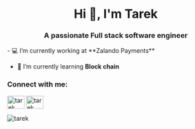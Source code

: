 <h1 align="center">Hi 👋, I'm Tarek</h1>
<h3 align="center">A passionate Full stack software engineer</h3>
- 💻 I’m currently working at **Zalando Payments**

- 🌱 I’m currently learning **Block chain**


<h3 align="left">Connect with me:</h3>
<p align="left">
<a href="https://www.linkedin.com/in/tarek-mostafa-5974aa140" target="blank"><img align="center" src="https://cdn.jsdelivr.net/npm/simple-icons@3.0.1/icons/linkedin.svg" alt="tarek" height="30" width="40" /></a>
<a href="https://twitter.com/Tarek56267184" target="blank"><img align="center" src="https://cdn.jsdelivr.net/npm/simple-icons@3.0.1/icons/twitter.svg" alt="tarek" height="30" width="40" /></a>
</p>

<p><img align="center" src="https://github-readme-stats.vercel.app/api/top-langs?username=tarek-eg&show_icons=true&locale=en&layout=compact" alt="tarek" /></p>
